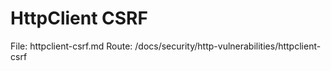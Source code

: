 # HttpClient CSRF

File: httpclient-csrf.md
Route: /docs/security/http-vulnerabilities/httpclient-csrf
